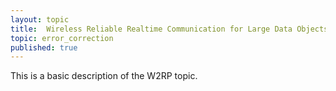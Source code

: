 ```yaml
---
layout: topic
title:  Wireless Reliable Realtime Communication for Large Data Objects
topic: error_correction
published: true
---
```


This is a basic description of the W2RP topic.